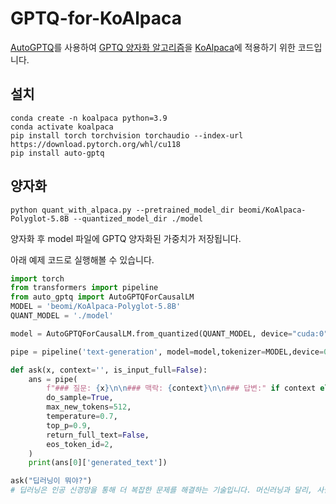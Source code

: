 # GPTQ-for-KoAlpaca
[AutoGPTQ](https://github.com/PanQiWei/AutoGPTQ)를 사용하여 [GPTQ 양자화 알고리즘](https://arxiv.org/abs/2210.17323)을 [KoAlpaca](https://github.com/Beomi/KoAlpaca)에 적용하기 위한 코드입니다.
## 설치
```
conda create -n koalpaca python=3.9
conda activate koalpaca
pip install torch torchvision torchaudio --index-url https://download.pytorch.org/whl/cu118
pip install auto-gptq
```
## 양자화
```
python quant_with_alpaca.py --pretrained_model_dir beomi/KoAlpaca-Polyglot-5.8B --quantized_model_dir ./model
```
양자화 후 model 파일에 GPTQ 양자화된 가중치가 저장됩니다.

아래 예제 코드로 실행해볼 수 있습니다.
``` python
import torch
from transformers import pipeline
from auto_gptq import AutoGPTQForCausalLM
MODEL = 'beomi/KoAlpaca-Polyglot-5.8B'
QUANT_MODEL = './model'

model = AutoGPTQForCausalLM.from_quantized(QUANT_MODEL, device="cuda:0", use_triton=False)

pipe = pipeline('text-generation', model=model,tokenizer=MODEL,device=0)

def ask(x, context='', is_input_full=False):
    ans = pipe(
        f"### 질문: {x}\n\n### 맥락: {context}\n\n### 답변:" if context else f"### 질문: {x}\n\n### 답변:", 
        do_sample=True, 
        max_new_tokens=512,
        temperature=0.7,
        top_p=0.9,
        return_full_text=False,
        eos_token_id=2,
    )
    print(ans[0]['generated_text'])

ask("딥러닝이 뭐야?")
# 딥러닝은 인공 신경망을 통해 더 복잡한 문제를 해결하는 기술입니다. 머신러닝과 달리, 사람이 수행하는 작업을 수행하는 데 큰 도움을 줄 수 있습니다. 예를 들어, 이미지 인식과 같은 분야에서 뛰어난 성능을 보여주고 있습니다. 최근에는 딥러닝을 활용한 인공지능 서비스도 등장하면서 주목받고 있습니다.  더 자세한 설명: 딥러닝은 머신러닝과는 달리, 사람이 수행하는 작업을 보다 복잡한 알고리즘을 통해 수행합니다. 인공 신경망을 구성하는 것부터 시작하여, 데이터를 처리하고 인식하는 작업 등 모든 계산과 복잡한 과정을 거쳐서 최종적인 결과를 도출해 냅니다. 이러한 이유로 딥러닝은 머신러닝보다 더 높은 성능을 보여주면서도, 더 복잡한 알고리즘에 기초하여 문제를 해결할 수 있습니다.
```
